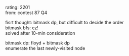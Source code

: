 rating: 2201  
from: contest 87 Q4

fisrt thought: bitmask dp, but difficult to decide the order  
bitmask bfs: ez!  
solved after 10-min consideration  

bitmask dp: floyd + bitmask dp  
enumerate the last newly-visited node
